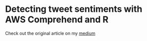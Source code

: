#  Detecting tweet sentiments with AWS Comprehend and R

Check out the original article on my [medium](https://medium.com/analytics-vidhya/how-to-detect-tweet-sentiment-with-amazon-comprehend-in-r-526a3d496e0d)